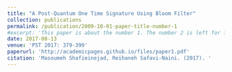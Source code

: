 ```yaml
---
title: "A Post-Quantum One Time Signature Using Bloom Filter"
collection: publications
permalink: /publication/2009-10-01-paper-title-number-1
#excerpt: 'This paper is about the number 1. The number 2 is left for future work.'
date: 2017-08-13
venue: 'PST 2017: 379-399'
paperurl: 'http://academicpages.github.io/files/paper1.pdf'
citation: 'Masoumeh Shafieinejad, Reihaneh Safavi-Naini. (2017). '
---
```


